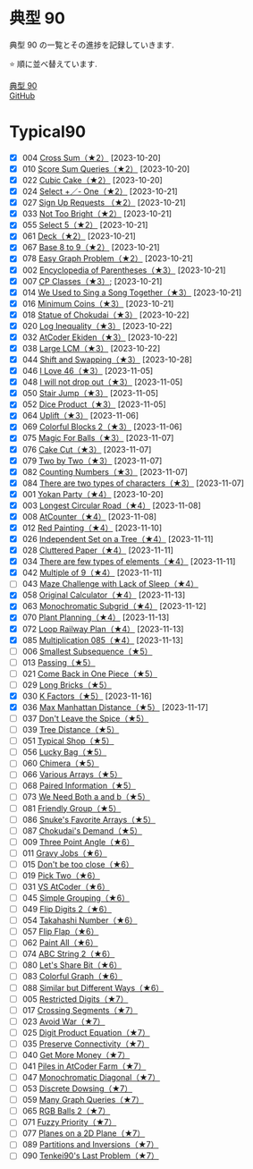 # 典型 90

典型 90 の一覧とその進捗を記録していきます.

⭐️ 順に並べ替えています.

[典型 90](https://atcoder.jp/contests/typical90)  
[GitHub](https://github.com/E869120/kyopro_educational_90)

# Typical90

- [x] 004 [Cross Sum（★2）](https://atcoder.jp/contests/typical90/tasks/typical90_d) [2023-10-20]
- [x] 010 [Score Sum Queries（★2）](https://atcoder.jp/contests/typical90/tasks/typical90_j) [2023-10-20]
- [x] 022 [Cubic Cake（★2）](https://atcoder.jp/contests/typical90/tasks/typical90_v) [2023-10-20]
- [x] 024 [Select +／- One（★2）](https://atcoder.jp/contests/typical90/tasks/typical90_x) [2023-10-21]
- [x] 027 [Sign Up Requests （★2）](https://atcoder.jp/contests/typical90/tasks/typical90_aa) [2023-10-21]
- [x] 033 [Not Too Bright（★2）](https://atcoder.jp/contests/typical90/tasks/typical90_ag) [2023-10-21]
- [x] 055 [Select 5（★2）](https://atcoder.jp/contests/typical90/tasks/typical90_bc) [2023-10-21]
- [x] 061 [Deck（★2）](https://atcoder.jp/contests/typical90/tasks/typical90_bi) [2023-10-21]
- [x] 067 [Base 8 to 9（★2）](https://atcoder.jp/contests/typical90/tasks/typical90_bo) [2023-10-21]
- [x] 078 [Easy Graph Problem（★2）](https://atcoder.jp/contests/typical90/tasks/typical90_bz) [2023-10-21]
- [x] 002 [Encyclopedia of Parentheses（★3）](https://atcoder.jp/contests/typical90/tasks/typical90_b) [2023-10-21]
- [x] 007 [CP Classes（★3）](https://atcoder.jp/contests/typical90/tasks/typical90_g); [2023-10-21]
- [x] 014 [We Used to Sing a Song Together（★3）](https://atcoder.jp/contests/typical90/tasks/typical90_n) [2023-10-21]
- [x] 016 [Minimum Coins（★3）](https://atcoder.jp/contests/typical90/tasks/typical90_p) [2023-10-21]
- [x] 018 [Statue of Chokudai（★3）](https://atcoder.jp/contests/typical90/tasks/typical90_r) [2023-10-22]
- [x] 020 [Log Inequality（★3）](https://atcoder.jp/contests/typical90/tasks/typical90_t) [2023-10-22]
- [x] 032 [AtCoder Ekiden（★3）](https://atcoder.jp/contests/typical90/tasks/typical90_af) [2023-10-22]
- [x] 038 [Large LCM（★3）](https://atcoder.jp/contests/typical90/tasks/typical90_al) [2023-10-22]
- [x] 044 [Shift and Swapping（★3）](https://atcoder.jp/contests/typical90/tasks/typical90_ar) [2023-10-28]
- [x] 046 [I Love 46（★3）](https://atcoder.jp/contests/typical90/tasks/typical90_at) [2023-11-05]
- [x] 048 [I will not drop out（★3）](https://atcoder.jp/contests/typical90/tasks/typical90_av) [2023-11-05]
- [x] 050 [Stair Jump（★3）](https://atcoder.jp/contests/typical90/tasks/typical90_ax) [2023-11-05]
- [x] 052 [Dice Product（★3）](https://atcoder.jp/contests/typical90/tasks/typical90_az) [2023-11-05]
- [x] 064 [Uplift（★3）](https://atcoder.jp/contests/typical90/tasks/typical90_bl) [2023-11-06]
- [x] 069 [Colorful Blocks 2（★3）](https://atcoder.jp/contests/typical90/tasks/typical90_bq) [2023-11-06]
- [x] 075 [Magic For Balls（★3）](https://atcoder.jp/contests/typical90/tasks/typical90_bw) [2023-11-07]
- [x] 076 [Cake Cut（★3）](https://atcoder.jp/contests/typical90/tasks/typical90_bx) [2023-11-07]
- [x] 079 [Two by Two（★3）](https://atcoder.jp/contests/typical90/tasks/typical90_ca) [2023-11-07]
- [x] 082 [Counting Numbers（★3）](https://atcoder.jp/contests/typical90/tasks/typical90_cd) [2023-11-07]
- [x] 084 [There are two types of characters（★3）](https://atcoder.jp/contests/typical90/tasks/typical90_cf) [2023-11-07]
- [x] 001 [Yokan Party（★4）](https://atcoder.jp/contests/typical90/tasks/typical90_a) [2023-10-20]
- [x] 003 [Longest Circular Road（★4）](https://atcoder.jp/contests/typical90/tasks/typical90_c) [2023-11-08]
- [x] 008 [AtCounter（★4）](https://atcoder.jp/contests/typical90/tasks/typical90_h) [2023-11-08]
- [x] 012 [Red Painting（★4）](https://atcoder.jp/contests/typical90/tasks/typical90_l) [2023-11-10]
- [x] 026 [Independent Set on a Tree（★4）](https://atcoder.jp/contests/typical90/tasks/typical90_z) [2023-11-11]
- [x] 028 [Cluttered Paper（★4）](https://atcoder.jp/contests/typical90/tasks/typical90_ab) [2023-11-11]
- [x] 034 [There are few types of elements（★4）](https://atcoder.jp/contests/typical90/tasks/typical90_ah) [2023-11-11]
- [x] 042 [Multiple of 9（★4）](https://atcoder.jp/contests/typical90/tasks/typical90_ap) [2023-11-11]
- [ ] 043 [Maze Challenge with Lack of Sleep（★4）](https://atcoder.jp/contests/typical90/tasks/typical90_aq)
- [x] 058 [Original Calculator（★4）](https://atcoder.jp/contests/typical90/tasks/typical90_bf) [2023-11-13]
- [x] 063 [Monochromatic Subgrid（★4）](https://atcoder.jp/contests/typical90/tasks/typical90_bk) [2023-11-12]
- [x] 070 [Plant Planning（★4）](https://atcoder.jp/contests/typical90/tasks/typical90_br) [2023-11-13]
- [x] 072 [Loop Railway Plan（★4）](https://atcoder.jp/contests/typical90/tasks/typical90_bt) [2023-11-13]
- [x] 085 [Multiplication 085（★4）](https://atcoder.jp/contests/typical90/tasks/typical90_cg) [2023-11-13]
- [ ] 006 [Smallest Subsequence（★5）](https://atcoder.jp/contests/typical90/tasks/typical90_f)
- [ ] 013 [Passing（★5）](https://atcoder.jp/contests/typical90/tasks/typical90_m)
- [ ] 021 [Come Back in One Piece（★5）](https://atcoder.jp/contests/typical90/tasks/typical90_u)
- [ ] 029 [Long Bricks（★5）](https://atcoder.jp/contests/typical90/tasks/typical90_ac)
- [x] 030 [K Factors（★5）](https://atcoder.jp/contests/typical90/tasks/typical90_ad) [2023-11-16]
- [x] 036 [Max Manhattan Distance（★5）](https://atcoder.jp/contests/typical90/tasks/typical90_aj) [2023-11-17]
- [ ] 037 [Don't Leave the Spice（★5）](https://atcoder.jp/contests/typical90/tasks/typical90_ak)
- [ ] 039 [Tree Distance（★5）](https://atcoder.jp/contests/typical90/tasks/typical90_am)
- [ ] 051 [Typical Shop（★5）](https://atcoder.jp/contests/typical90/tasks/typical90_ay)
- [ ] 056 [Lucky Bag（★5）](https://atcoder.jp/contests/typical90/tasks/typical90_bd)
- [ ] 060 [Chimera（★5）](https://atcoder.jp/contests/typical90/tasks/typical90_bh)
- [ ] 066 [Various Arrays（★5）](https://atcoder.jp/contests/typical90/tasks/typical90_bn)
- [ ] 068 [Paired Information（★5）](https://atcoder.jp/contests/typical90/tasks/typical90_bp)
- [ ] 073 [We Need Both a and b（★5）](https://atcoder.jp/contests/typical90/tasks/typical90_bu)
- [ ] 081 [Friendly Group（★5）](https://atcoder.jp/contests/typical90/tasks/typical90_cc)
- [ ] 086 [Snuke's Favorite Arrays（★5）](https://atcoder.jp/contests/typical90/tasks/typical90_ch)
- [ ] 087 [Chokudai's Demand（★5）](https://atcoder.jp/contests/typical90/tasks/typical90_ci)
- [ ] 009 [Three Point Angle（★6）](https://atcoder.jp/contests/typical90/tasks/typical90_i)
- [ ] 011 [Gravy Jobs（★6）](https://atcoder.jp/contests/typical90/tasks/typical90_k)
- [ ] 015 [Don't be too close（★6）](https://atcoder.jp/contests/typical90/tasks/typical90_o)
- [ ] 019 [Pick Two（★6）](https://atcoder.jp/contests/typical90/tasks/typical90_s)
- [ ] 031 [VS AtCoder（★6）](https://atcoder.jp/contests/typical90/tasks/typical90_ae)
- [ ] 045 [Simple Grouping（★6）](https://atcoder.jp/contests/typical90/tasks/typical90_as)
- [ ] 049 [Flip Digits 2（★6）](https://atcoder.jp/contests/typical90/tasks/typical90_aw)
- [ ] 054 [Takahashi Number（★6）](https://atcoder.jp/contests/typical90/tasks/typical90_bb)
- [ ] 057 [Flip Flap（★6）](https://atcoder.jp/contests/typical90/tasks/typical90_be)
- [ ] 062 [Paint All（★6）](https://atcoder.jp/contests/typical90/tasks/typical90_bj)
- [ ] 074 [ABC String 2（★6）](https://atcoder.jp/contests/typical90/tasks/typical90_bv)
- [ ] 080 [Let's Share Bit（★6）](https://atcoder.jp/contests/typical90/tasks/typical90_cb)
- [ ] 083 [Colorful Graph（★6）](https://atcoder.jp/contests/typical90/tasks/typical90_ce)
- [ ] 088 [Similar but Different Ways（★6）](https://atcoder.jp/contests/typical90/tasks/typical90_cj)
- [ ] 005 [Restricted Digits（★7）](https://atcoder.jp/contests/typical90/tasks/typical90_e)
- [ ] 017 [Crossing Segments（★7）](https://atcoder.jp/contests/typical90/tasks/typical90_q)
- [ ] 023 [Avoid War（★7）](https://atcoder.jp/contests/typical90/tasks/typical90_w)
- [ ] 025 [Digit Product Equation（★7）](https://atcoder.jp/contests/typical90/tasks/typical90_y)
- [ ] 035 [Preserve Connectivity（★7）](https://atcoder.jp/contests/typical90/tasks/typical90_ai)
- [ ] 040 [Get More Money（★7）](https://atcoder.jp/contests/typical90/tasks/typical90_an)
- [ ] 041 [Piles in AtCoder Farm（★7）](https://atcoder.jp/contests/typical90/tasks/typical90_ao)
- [ ] 047 [Monochromatic Diagonal（★7）](https://atcoder.jp/contests/typical90/tasks/typical90_au)
- [ ] 053 [Discrete Dowsing（★7）](https://atcoder.jp/contests/typical90/tasks/typical90_ba)
- [ ] 059 [Many Graph Queries（★7）](https://atcoder.jp/contests/typical90/tasks/typical90_bg)
- [ ] 065 [RGB Balls 2（★7）](https://atcoder.jp/contests/typical90/tasks/typical90_bm)
- [ ] 071 [Fuzzy Priority（★7）](https://atcoder.jp/contests/typical90/tasks/typical90_bs)
- [ ] 077 [Planes on a 2D Plane（★7）](https://atcoder.jp/contests/typical90/tasks/typical90_by)
- [ ] 089 [Partitions and Inversions（★7）](https://atcoder.jp/contests/typical90/tasks/typical90_ck)
- [ ] 090 [Tenkei90's Last Problem（★7）](https://atcoder.jp/contests/typical90/tasks/typical90_cl)

